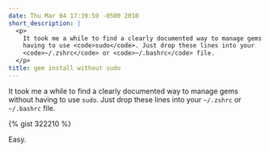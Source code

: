 ```yaml
---
date: Thu Mar 04 17:39:59 -0500 2010
short_description: |
  <p>
    It took me a while to find a clearly documented way to manage gems without
    having to use <code>sudo</code>. Just drop these lines into your
    <code>~/.zshrc</code> or <code>~/.bashrc</code> file.
  </p>
title: gem install without sudo
---
```


It took me a while to find a clearly documented way to manage
gems without having to use `sudo`. Just drop these lines into your
`~/.zshrc` or `~/.bashrc` file.

{% gist 322210 %}

Easy.
